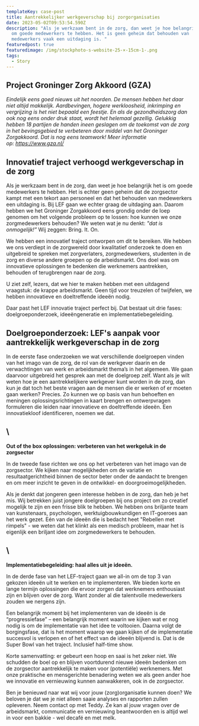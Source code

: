 ```yaml
---
templateKey: case-post
title: Aantrekkelijker werkgeverschap bij zorgorganisaties
date: 2023-05-02T09:53:54.590Z
description: "Als je werkzaam bent in de zorg, dan weet je hoe belangrijk het is
  om goede medewerkers te hebben. Het is geen geheim dat behouden van
  medewerkers vaak een uitdaging is. "
featuredpost: true
featuredimage: /img/stockphoto-s-website-25-×-15cm-1-.png
tags:
  - Story
---
```

## **Project G﻿roninger Zorg Akkoord (GZA)**

*Eindelijk eens goed nieuws uit het noorden. De mensen hebben het daar niet altijd makkelijk. Aardbevingen, hogere werkloosheid, inkrimping en vergrijzing is het niet bepaald een feestje. En als de gezondheidszorg dan ook nog eens onder druk staat, wordt het helemaal gezellig. Gelukkig hebben 18 partijen de handen ineen geslagen om de toekomst van de zorg in het bevingsgebied te verbeteren door middel van het Groninger Zorgakkoord. Dat is nog eens teamwork! Meer informatie op: <https://www.gza.nl/>*

## **Innovatief traject verhoogd werkgeverschap in de zorg**

Als je werkzaam bent in de zorg, dan weet je hoe belangrijk het is om goede medewerkers te hebben. Het is echter geen geheim dat de zorgsector kampt met een tekort aan personeel en dat het behouden van medewerkers een uitdaging is. Bij LEF gaan we echter graag de uitdaging aan. Daarom hebben we het Groninger Zorgakkoord eens grondig onder de loep genomen om het volgende probleem op te lossen: hoe kunnen we onze zorgmedewerkers behouden? We weten wat je nu denkt: *"dat is onmogelijk!”* Wij zeggen: Bring. It. On.

We hebben een innovatief traject ontworpen om dit te bereiken. We hebben we ons verdiept in de zorgwereld door kwalitatief onderzoek te doen en uitgebreid te spreken met zorgverlaters, zorgmedewerkers, studenten in de zorg en diverse andere groepen op de arbeidsmarkt. Ons doel was om innovatieve oplossingen te bedenken die werknemers aantrekken, behouden of terugbrengen naar de zorg.

U ziet zelf, lezers, dat we hier te maken hebben met een uitdagend vraagstuk: de krappe arbeidsmarkt. Geen tijd voor treuzelen of twijfelen, we hebben innovatieve en doeltreffende ideeën nodig.

Daar past het LEF innovatie traject perfect bij. Dat bestaat uit drie fases: doelgroeponderzoek, ideeëngeneratie en implementatiebegeleiding.

## **Doelgroeponderzoek: LEF's aanpak voor aantrekkelijk werkgeverschap in de zorg**

In de eerste fase onderzoeken we wat verschillende doelgroepen vinden van het imago van de zorg, de rol van de werkgever daarin en de verwachtingen van werk en arbeidsmarkt thema’s in het algemeen. We gaan daarvoor uitgebreid het gesprek aan met de doelgroep zelf. Want als je wilt weten hoe je een aantrekkelijkere werkgever kunt worden in de zorg, dan kun je dat toch het beste vragen aan de mensen die er werken of er moeten gaan werken? Precies. Zo kunnen we op basis van hun behoeften en meningen oplossingsrichtingen in kaart brengen en ontwerpvragen formuleren die leiden naar innovatieve en doeltreffende ideeën. Een innovatiekloof identificeren, noemen we dat. 

## \
**Out of the box oplossingen: verbeteren van het werkgeluk in de zorgsector**

In de tweede fase richten we ons op het verbeteren van het imago van de zorgsector. We kijken naar mogelijkheden om de variatie en resultaatgerichtheid binnen de sector beter onder de aandacht te brengen en om meer inzicht te geven in de ontwikkel- en doorgroeimogelijkheden.

Als je denkt dat jongeren geen interesse hebben in de zorg, dan heb je het mis. Wij betrekken juist jongere doelgroepen bij ons project om zo creatief mogelijk te zijn en een frisse blik te hebben. We hebben ons briljante team van kunstenaars, psychologen, werktuigbouwkundigen en IT-goeroes aan het werk gezet. Eén van de ideeën die is bedacht heet "Rebellen met rimpels" - we weten dat het klinkt als een medisch probleem, maar het is eigenlijk een briljant idee om zorgmedewerkers te behouden. 

## \
**Implementatiebegeleiding: haal alles uit je ideeën.**

In de derde fase van het LEF-traject gaan we all-in om de top 3 van gekozen ideeën uit te werken en te implementeren. We bieden korte en lange termijn oplossingen die ervoor zorgen dat werknemers enthousiast zijn en blijven over de zorg. Want zonder al die talentvolle medewerkers zouden we nergens zijn.

Een belangrijk moment bij het implementeren van de ideeën is de “progressiefase” – een belangrijk moment waarin we kijken wat er nog nodig is om de implementatie van het idee te voltooien. Daarna volgt de borgingsfase, dat is het moment waarop we gaan kijken of de implementatie succesvol is verlopen en of het effect van de ideeën blijvend is. Dat is de Super Bowl van het traject. Inclusief half-time show. 

Korte samenvatting: er gebeurt een hoop en saai is het zeker niet. We schudden de boel op en blijven voortdurend nieuwe ideeën bedenken om de zorgsector aantrekkelijk te maken voor (potentiële) werknemers. Met onze praktische en mensgerichte benadering weten we als geen ander hoe we innovatie en vernieuwing kunnen aanwakkeren, ook in de zorgsector. 

Ben je benieuwd naar wat wij voor jouw (zorg)organisatie kunnen doen? We beloven je dat we je niet alleen saaie analyses en rapporten zullen opleveren. Neem contact op met Teddy. Ze kan al jouw vragen over de arbeidsmarkt, communicatie en vernieuwing beantwoorden en is altijd wel in voor een bakkie - wel decafé en met melk.